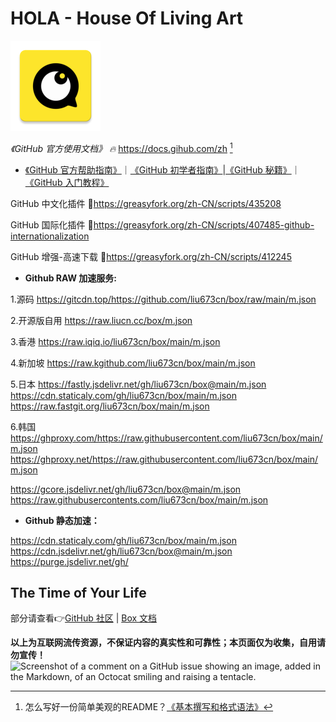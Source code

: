 # HOLA - House Of Living Art
![Hello world~](icons/HIKicon.png)

 *《GitHub 官方使用文档》 🔥* https://docs.gihub.com/zh [^1]
* [《GitHub 官方帮助指南》](https://support.github.com)｜[《GitHub 初学者指南》](https://www.githubs.cn/post/what-is-github)|[《GitHub 秘籍》](https://github.com/tiimgreen/github-cheat-sheet/blob/master/README.zh-cn.md)｜[《GitHub 入门教程》](https://github.com/CatOneTwo/GitHub-Tutorial)

GitHub 中文化插件 🔰https://greasyfork.org/zh-CN/scripts/435208

GitHub 国际化插件 🔰https://greasyfork.org/zh-CN/scripts/407485-github-internationalization

GitHub 增强-高速下载 🔰https://greasyfork.org/zh-CN/scripts/412245

* **Github RAW 加速服务:**

1.源码
https://gitcdn.top/https://github.com/liu673cn/box/raw/main/m.json

2.开源版自用
https://raw.liucn.cc/box/m.json

3.香港
https://raw.iqiq.io/liu673cn/box/main/m.json

4.新加坡
https://raw.kgithub.com/liu673cn/box/main/m.json

5.日本
https://fastly.jsdelivr.net/gh/liu673cn/box@main/m.json
https://cdn.staticaly.com/gh/liu673cn/box/main/m.json
https://raw.fastgit.org/liu673cn/box/main/m.json

6.韩国
https://ghproxy.com/https://raw.githubusercontent.com/liu673cn/box/main/m.json
https://ghproxy.net/https://raw.githubusercontent.com/liu673cn/box/main/m.json

https://gcore.jsdelivr.net/gh/liu673cn/box@main/m.json
https://raw.githubusercontents.com/liu673cn/box/main/m.json

* **Github 静态加速：**

https://cdn.staticaly.com/gh/liu673cn/box/main/m.json
https://cdn.jsdelivr.net/gh/liu673cn/box@main/m.json
https://purge.jsdelivr.net/gh/

## The Time of Your Life
部分请查看👉[GitHub 社区](https://github.com/liu673cn/box) | [Box 文档](http://raw.liucn.cc/box)

**以上为互联网流传资源，不保证内容的真实性和可靠性；本页面仅为收集，自用请勿宣传！**
![Screenshot of a comment on a GitHub issue showing an image, added in the Markdown, of an Octocat smiling and raising a tentacle.](https://myoctocat.com/assets/images/base-octocat.svg)
[^1]:怎么写好一份简单美观的README？[《基本撰写和格式语法》](https://docs.github.com/zh/get-started/writing-on-github/getting-started-with-writing-and-formatting-on-github/basic-writing-and-formatting-syntax)
